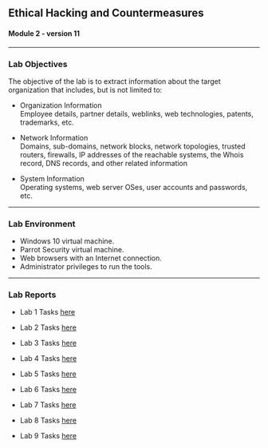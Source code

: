## Ethical Hacking and Countermeasures

#### Module 2 - version 11

<hr>

### Lab Objectives

The objective of the lab is to extract information about the target organization that includes, but is not limited to:

- Organization Information <br>
Employee details, partner details, weblinks, web technologies, patents,
trademarks, etc.

- Network Information <br>
Domains, sub-domains, network blocks, network topologies, trusted
routers, firewalls, IP addresses of the reachable systems, the Whois
record, DNS records, and other related information

- System Information <br>
Operating systems, web server OSes, user accounts and passwords, etc.

<hr>

### Lab Environment

- Windows 10 virtual machine.
- Parrot Security virtual machine.
- Web browsers with an Internet connection.
- Administrator privileges to run the tools.

<hr>

### Lab Reports

- Lab 1 Tasks <a href="https://docs.google.com/document/d/1No8Wwu6tFNuqQiuow2WegvkMP1XOnx28n-nlbUNasRw/edit?usp=sharing">here</a>

- Lab 2 Tasks <a href="https://docs.google.com/document/d/17y-Sx6LBTv8M3Ai1yCXk5wbls64XTXsKv_oG1NvIRM0/edit?usp=sharing">here</a>

- Lab 3 Tasks <a href="https://docs.google.com/document/d/1-nmjnzthmm4H1sEpL3oQKR_xLmdEnPq3WKynS7b_mUU/edit?usp=sharing">here</a>

- Lab 4 Tasks <a href="https://docs.google.com/document/d/1o2uRFFfB9BFKEjZPXbMz8w-nO3wHZ7RKdNQ9Zh4N3nU/edit?usp=sharing">here</a>

- Lab 5 Tasks <a href="https://docs.google.com/document/d/1cqFg1x7jV8BLp7libfyjBoifupwAWQAh8MaKuXTsoLQ/edit?usp=sharing">here</a>

- Lab 6 Tasks <a href="https://docs.google.com/document/d/126LJAqalaiwRudnmYW__D0CXLXiIndaQX1L7qsBLcDQ/edit?usp=sharing">here</a>

- Lab 7 Tasks <a href="https://docs.google.com/document/d/1sbekSIEYihEuI9u-fwrWmaDYfPNxYdGEBOa_ckJsu94/edit?usp=sharing">here</a>

- Lab 8 Tasks <a href="https://docs.google.com/document/d/1IW5oJa1pTtSjptz4YUMaLrL_etcdGeK4By30v9M82UE/edit?usp=sharing">here</a>

- Lab 9 Tasks <a href="https://docs.google.com/document/d/1TZLKnJ1WjuUDxlsCcwqj4SEzdXyKy9ccsus_BJvmbRw/edit?usp=sharing">here</a>